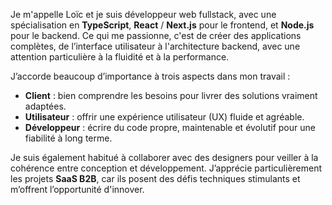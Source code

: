Je m'appelle Loïc et je suis développeur web fullstack, avec une spécialisation en **TypeScript**, **React** / **Next.js** pour le frontend, et **Node.js** pour le backend. Ce qui me passionne, c'est de créer des applications complètes, de l’interface utilisateur à l'architecture backend, avec une attention particulière à la fluidité et à la performance.

J’accorde beaucoup d’importance à trois aspects dans mon travail :

- **Client** : bien comprendre les besoins pour livrer des solutions vraiment adaptées.
- **Utilisateur** : offrir une expérience utilisateur (UX) fluide et agréable.
- **Développeur** : écrire du code propre, maintenable et évolutif pour une fiabilité à long terme.

Je suis également habitué à collaborer avec des designers pour veiller à la cohérence entre conception et développement. J’apprécie particulièrement les projets **SaaS B2B**, car ils posent des défis techniques stimulants et m’offrent l’opportunité d'innover.
